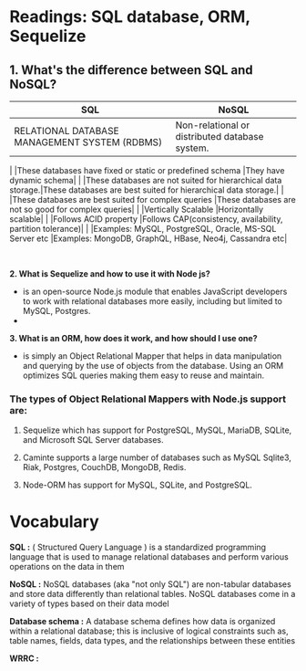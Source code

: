 # Readings: SQL database, ORM, Sequelize

**1. What's the difference between SQL  and NoSQL?**
- 
| SQL |	NoSQL|
|---------|-----------|
|RELATIONAL DATABASE MANAGEMENT SYSTEM (RDBMS)|	Non-relational or distributed database system.|
|
|These databases have fixed or static or predefined schema	|They have dynamic schema|
|
|These databases are not suited for hierarchical data storage.|These databases are best suited for hierarchical data storage.|
|
|These databases are best suited for complex queries	|These databases are not so good for complex queries|
|
|Vertically Scalable	|Horizontally scalable|
|
|Follows ACID property	|Follows CAP(consistency, availability, partition tolerance)|
|
|Examples: MySQL, PostgreSQL, Oracle, MS-SQL Server etc	|Examples: MongoDB, GraphQL, HBase, Neo4j, Cassandra etc|

<br>

**2. What is Sequelize  and how to use it with Node js?**
-  is an open-source Node.js module that enables JavaScript developers to work with relational databases more easily, including but limited to MySQL, Postgres.
-
**3. What is an ORM, how does it work, and how should I use one?**
- is simply an Object Relational Mapper that helps in data manipulation and querying by the use of objects from the database. Using an ORM optimizes SQL queries making them easy to reuse and maintain.

### The types of Object Relational Mappers with Node.js support are:

1. Sequelize which has support for PostgreSQL, MySQL, MariaDB, SQLite, and Microsoft SQL Server databases.

2. Caminte supports a large number of databases such as MySQL Sqlite3, Riak, Postgres, CouchDB, MongoDB, Redis.

3. Node-ORM has support for MySQL, SQLite, and PostgreSQL.

#  Vocabulary

**SQL :** ( Structured Query Language ) is a standardized programming language that is used to manage relational databases and perform various operations on the data in them

**NoSQL :** NoSQL databases (aka "not only SQL") are non-tabular databases and store data differently than relational tables. NoSQL databases come in a variety of types based on their data model

**Database schema :** A database schema defines how data is organized within a relational database; this is inclusive of logical constraints such as, table names, fields, data types, and the relationships between these entities

**WRRC :**